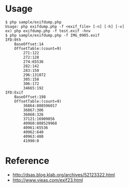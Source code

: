 # Usage

```
$ php sample/exifdump.php
Usage: php exifdump.php -f <exif_file> [-n] [-h] [-v]
ex) php exifdump.php -f test.exif -hnv
$ php sample/exifdump.php -f IMG_0905.exif
IFD:0th
    BaseOffset:14
    OffsetTable:(count=9)
        271:122
        272:128
        274:65536
        282:142
        283:150
        296:131072
        305:158
        306:172
        34665:192
IFD:Exif
    BaseOffset:198
    OffsetTable:(count=9)
        36864:808596017
        36867:306
        36868:326
        37121:16909056
        40960:808529968
        40961:65536
        40962:640
        40963:480
        41990:0
```

# Reference

- http://dsas.blog.klab.org/archives/52123322.html
- http://www.vieas.com/exif23.html
